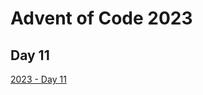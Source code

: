 # Advent of Code 2023

## Day 11

[2023 - Day 11](https://adventofcode.com/2023/day/11 "Advent of Code 2023 Day 11")